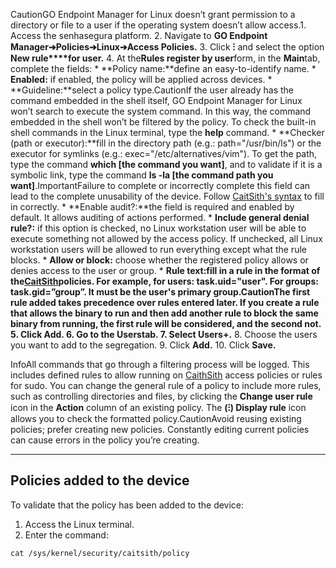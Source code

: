 CautionGO Endpoint Manager for Linux doesn’t grant permission to a directory or file to a user if the operating system doesn’t allow access.1. Access the senhasegura platform.
2. Navigate to **GO Endpoint Manager➔Policies➔Linux➔Access Policies.**
3. Click **⁝** and select the option **New rule****for user.**
4. At the**Rules register by user**form, in the **Main**tab, complete the fields:
	* **Policy name:**define an easy\-to\-identify name.
	* **Enabled:** if enabled, the policy will be applied across devices.
	* **Guideline:**select a policy type.CautionIf the user already has the command embedded in the shell itself, GO Endpoint Manager for Linux won’t search to execute the system command. In this way, the command embedded in the shell won’t be filtered by the policy. To check the built\-in shell commands in the Linux terminal, type the **help** command.
	* **Checker (path or executor):**fill in the directory path (e.g.: path\="/usr/bin/ls") or the executor for symlinks (e.g.: exec\="/etc/alternatives/vim"). To get the path, type the command **which \[the command you want]**, and to validate if it is a symbolic link, type the command **ls \-la \[the command path you want]**.ImportantFailure to complete or incorrectly complete this field can lead to the complete unusability of the device. Follow [CaitSith's syntax](https://caitsith.osdn.jp/#syntax_list) to fill in correctly.
	* **Enable audit?:**the field is required and enabled by default. It allows auditing of actions performed.
	* **Include general denial rule?:** if this option is checked, no Linux workstation user will be able to execute something not allowed by the access policy. If unchecked, all Linux workstation users will be allowed to run everything except what the rule blocks.
	* **Allow or block:** choose whether the registered policy allows or denies access to the user or group.
	* **Rule text:**fill in a rule in the format of the[CaitSith](https://caitsith.osdn.jp/#syntax_list)policies. For example, for users: task.uid\="user". For groups: task.gid\=”group”. It must be the user's primary group.CautionThe first rule added takes precedence over rules entered later. If you create a rule that allows the binary to run and then add another rule to block the same binary from running, the first rule will be considered, and the second not.
5. Click **Add.**
6. Go to the Userstab.
7. Select Users**\+.**
8. Choose the users you want to add to the segregation.
9. Click **Add.**
10. Click **Save.**

InfoAll commands that go through a filtering process will be logged. This includes defined rules to allow running on [CaithSith](https://caitsith.osdn.jp/#syntax_list) access policies or rules for sudo. You can change the general rule of a policy to include more rules, such as controlling directories and files, by clicking the **Change user rule** icon in the **Action** column of an existing policy. The **(⁝) Display rule** icon allows you to check the formatted policy.CautionAvoid reusing existing policies; prefer creating new policies. Constantly editing current policies can cause errors in the policy you’re creating.

---

## Policies added to the device

To validate that the policy has been added to the device:

1. Access the Linux terminal.
2. Enter the command:


```
cat /sys/kernel/security/caitsith/policy
```
